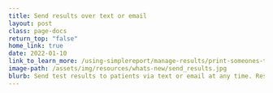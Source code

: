 ```yaml
---
title: Send results over text or email
layout: post
class: page-docs
return_top: "false"
home_link: true
date: 2022-01-10
link_to_learn_more: /using-simplereport/manage-results/print-someones-test-results/
image-path: /assets/img/resources/whats-new/send_results.jpg
blurb: Send test results to patients via text or email at any time. Results can be sent to multiple phone numbers and email addresses, directly from the Results page on SimpleReport.
---
```

